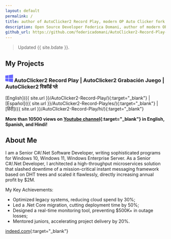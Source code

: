 ```yaml
---
layout: default
permalink: /
title: author of AutoClicker2 Record Play, modern OP Auto Clicker fork
description: Open Source Developer Federica Domani, author of modern OP Auto Clicker fork to record, edit, import, and playback the whole sequences of mouse clicks
github_url: https://github.com/federicadomani/AutoClicker2-Record-Play-The-Lists-Of-Mouse-Clicks
---
```


> Updated {{ site.bdate }}.

## My Projects

### ![Windows](./windows.svg) AutoClicker2 Record Play | AutoClicker2 Grabación Juego | AutoClicker2 रिकॉर्ड प्ले

[English]({{ site.url }}/AutoClicker2-Record-Play/){:target="_blank"} | [Español]({{ site.url }}/AutoClicker2-Record-Play/es/){:target="_blank"} | [हिंदी]({{ site.url }}/AutoClicker2-Record-Play/hi/){:target="_blank"}

**More than 10500 views on [Youtube channel](https://www.youtube.com/@AutoClicker2-Record-Play/shorts){:target="_blank"} in English, Spanish, and Hindi!**

## About Me

I am a Senior C#/.Net Software Developer, writing sophisticated programs for Windows 10, Windows 11, Windows Enterprise Server.
As a Senior C#/.Net Developer, I architected a high-throughput microservices solution that slashed downtime of a mission-critical instant messaging framework based on DHT trees
and scaled it flawlessly, directly increasing annual profit by $2M.

My Key Achievements:
* Optimized legacy systems, reducing cloud spend by 30%;
* Led a .Net Core migration, cutting deployment time by 50%;
* Designed a real-time monitoring tool, preventing $500K+ in outage losses;
* Mentored juniors, accelerating project delivery by 20%.

[indeed.com](https://profile.indeed.com/p/federicad-l6l6w6d){:target="_blank"}
